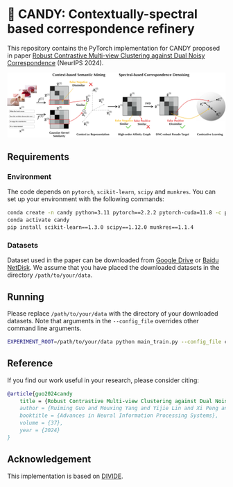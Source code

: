 # 🍬 CANDY: Contextually-spectral based correspondence refinery

This repository contains the PyTorch implementation for CANDY proposed in paper [Robust Contrastive Multi-view Clustering against Dual Noisy Correspondence](https://openreview.net/pdf?id=6OvTbDClUn) (NeurIPS 2024).

![framework](figure/overview.png)

## Requirements

### Environment

The code depends on  `pytorch`, `scikit-learn`, `scipy` and `munkres`. You can set up your environment with the following commands:

```bash
conda create -n candy python=3.11 pytorch==2.2.2 pytorch-cuda=11.8 -c pytorch -c nvidia -y
conda activate candy
pip install scikit-learn==1.3.0 scipy==1.12.0 munkres==1.1.4
```

### Datasets

Dataset used in the paper can be downloaded from [Google Drive](https://drive.google.com/drive/folders/1grIbxjm544wCa5LvPn9Ec_04HSVNZN2o?usp=sharing) or [Baidu NetDisk](https://pan.baidu.com/s/1jdOw9zRGvxdGs0KFLxFQiw?pwd=qntk). We assume that you have placed the downloaded datasets in the directory `/path/to/your/data`.

## Running

Please replace `/path/to/your/data` with the directory of your downloaded datasets. Note that arguments in the `--config_file` overrides other command line arguments.

```bash
EXPERIMENT_ROOT=/path/to/your/data python main_train.py --config_file config/Scene15.yaml --fp_ratio 0.5 --epochs 200
```

## Reference

If you find our work useful in your research, please consider citing:

```bibtex
@article{guo2024candy
    title = {Robust Contrastive Multi-view Clustering against Dual Noisy Correspondence},
    author = {Ruiming Guo and Mouxing Yang and Yijie Lin and Xi Peng and Peng Hu},
    booktitle = {Advances in Neural Information Processing Systems},
    volume = {37},
    year = {2024}
}
```

## Acknowledgement

This implementation is based on [DIVIDE](https://github.com/XLearning-SCU/2024-AAAI-DIVIDE).
